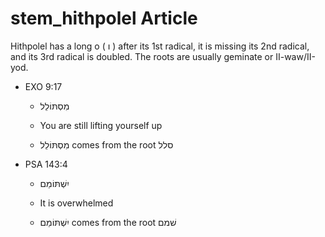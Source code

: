 # stem_hithpolel Article
Hithpolel has a long o (  ו  )  after its 1st radical, it is missing its 2nd radical, and its 3rd radical is doubled. The roots are usually geminate or II-waw/II-yod. 

* EXO 9:17

    * מִסְתּוֹלֵל 

    * You are still lifting yourself up 

    * מִסְתּוֹלֵל comes from the root סלל


* PSA 143:4

    * יִשְׁתּוֹמֵם 

    * It is overwhelmed

    * יִשְׁתּוֹמֵם comes from the root שׁמם		
